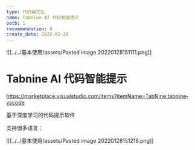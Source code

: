 ```yaml
---
type: 代码格式化
name: Tabnine AI 代码智能提示
ootb: 1
recommendation: 9
create_date: 2022-01-28
---
```



![[../../基本使用/assets/Pasted image 20220128151111.png]]

# Tabnine AI 代码智能提示

https://marketplace.visualstudio.com/items?itemName=TabNine.tabnine-vscode



基于深度学习的代码提示软件

支持很多语言：


![[../../基本使用/assets/Pasted image 20220128151216.png]]